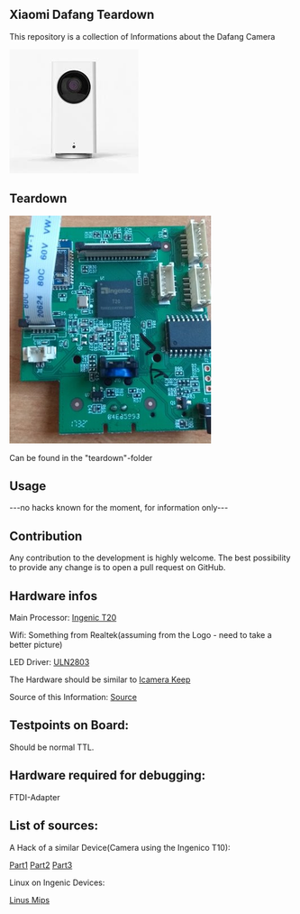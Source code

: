 ## Xiaomi Dafang Teardown

This repository is a collection of Informations about the Dafang Camera

![Dafang](/dafang.png)

## Teardown

![Teardown](/teardown/mainboard_teardown.jpg)

Can be found in the "teardown"-folder

## Usage

---no hacks known for the moment, for information only---

## Contribution

Any contribution to the development is highly welcome. The best possibility to provide any change is to open a pull request on GitHub.


## Hardware infos 
Main Processor:
[Ingenic T20](ftp://ftp.ingenic.com/SOC/T20/T20_PB.PDF)

Wifi:
Something from Realtek(assuming from the Logo - need to take a better picture)

LED Driver:
[ULN2803](http://www.ti.com/lit/ds/symlink/uln2803a.pdf)



The Hardware should be similar to [Icamera Keep](https://www.ismartalarm.com/devices/cameras/icamera-keep/ISA00008.html)

Source of this Information: [Source](https://xiaomi.eu/community/threads/cant-open-camera-plugin-xiaomi-mijia-dafang-home-1080p-hd.41855/#post-391171)


## Testpoints on Board:

Should be normal TTL. 



## Hardware required for debugging:
FTDI-Adapter




## List of sources:
A Hack of a similar Device(Camera using the Ingenico T10):

[Part1](http://nm-projects.de/2016/12/hacking-digoo-bb-m2-mini-wifi-part-1-identify-the-serial-interface/)
[Part2](http://nm-projects.de/2017/01/hacking-ip-camera-digoo-bb-m2-part-2-analyzing-the-boot-process/)
[Part3](http://nm-projects.de/2017/01/hacking-ip-camera-digoo-bb-m2-part-3-getting-root-access/)

Linux on Ingenic Devices:

[Linus Mips](https://www.linux-mips.org/wiki/Ingenic)



